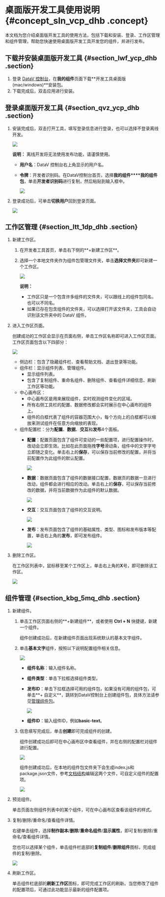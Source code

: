 # 桌面版开发工具使用说明 {#concept_sln_vcp_dhb .concept}

本文档为您介绍桌面版开发工具的使用方法，包括下载和安装、登录、工作区管理和组件管理，帮助您快速使用桌面版开发工具开发您的组件，并进行发布。

## 下载并安装桌面版开发工具 {#section_lwf_ycp_dhb .section}

1.  登录 [DataV 控制台](https://datav.aliyun.com/)，在**我的组件**页面下载**开发工具桌面版\(mac/windows\)**安装包。
2.  下载完成后，双击应用进行安装。

## 登录桌面版开发工具 {#section_qvz_ycp_dhb .section}

1.  安装完成后，双击打开工具，填写登录信息进行登录，也可以选择不登录离线开发。

    ![](http://static-aliyun-doc.oss-cn-hangzhou.aliyuncs.com/assets/img/143932/155434816941126_zh-CN.png)

    **说明：** 离线开发将无法使用发布功能，请谨慎使用。

    -   **用户名**：DataV 控制台右上角显示的用户名。
    -   **令牌**：开发者识别码。在DataV控制台首页，选择**我的组件****我的组件包**，单击**开发者识别码**进行复制，然后粘贴到输入框中。

        ![](http://static-aliyun-doc.oss-cn-hangzhou.aliyuncs.com/assets/img/143932/155434817041130_zh-CN.png)

2.  登录成功后，可单击**切换用户**回到登录页面。

    ![](http://static-aliyun-doc.oss-cn-hangzhou.aliyuncs.com/assets/img/143932/155434817041137_zh-CN.png)


## 工作区管理 {#section_ltt_1dp_dhb .section}

1.  新建工作区。
    1.  在开发者工具首页，单击右下侧的**+新建工作区**。
    2.  选择一个本地文件夹作为组件包管理文件夹，单击**选择文件夹**即可新建一个工作区。

        ![](http://static-aliyun-doc.oss-cn-hangzhou.aliyuncs.com/assets/img/143932/155434817041166_zh-CN.png)

        **说明：** 

        -   工作区只是一个包含许多组件的文件夹，可以跟线上的组件包同名，也可以不同名。
        -   如果已存在包含组件的文件夹，可以选择打开该文件夹，工具会自动识别该文件夹中的 DataV 组件。
2.  进入工作区页面。

    创建成功的工作区会显示在页面右侧，单击工作区名称即可进入工作区页面。工作区页面包含以下四部分：

    ![](http://static-aliyun-doc.oss-cn-hangzhou.aliyuncs.com/assets/img/143932/155434817041172_zh-CN.png)

    -   侧边栏：包含了隐藏组件栏、查看帮助文档、退出登录等功能。
    -   组件栏：显示组件列表、管理组件。
        -   显示组件列表。
        -   包含了复制组件、重命名组件、删除组件、查看组件详细信息、刷新工作区等功能。
    -   中心画布区：
        -   中心画布区是用来展现组件，实时观测组件变化的区域。
        -   所有右侧工具栏的配置、数据修改都会实时展示在中心画布的组件上。
        -   组件的白框代表了组件的容器范围大小，每个方向上的白框都可以缩放来测试组件在任意方向缩放的表现。
    -   组件配置栏：分为**配置**、**数据**、**交互**和**发布**4个面板。
        -   **配置**：配置页面包含了组件可变动的一些配置项，进行配置操作时，改动会立即生效。比如在此页面拖拽**字号**滑动条，组件中的文字字号立即随之变化。单击右上的**保存**，可以保存当前修改的配置，并将当前配置作为此组件的默认配置。

            ![](http://static-aliyun-doc.oss-cn-hangzhou.aliyuncs.com/assets/img/143932/155434817041198_zh-CN.png)

        -   **数据**：数据页面包含了组件的数据接口配置，数据页的数据一旦进行改动，组件都会进行相应的改动。单击右上的**保存**，可以保存当前修改的数据，并将当前数据作为此组件的默认数据。

            ![](http://static-aliyun-doc.oss-cn-hangzhou.aliyuncs.com/assets/img/143932/155434817041199_zh-CN.png)

        -   **交互**：交互页面包含了组件的交互说明。

            ![](http://static-aliyun-doc.oss-cn-hangzhou.aliyuncs.com/assets/img/143932/155434817041200_zh-CN.png)

        -   **发布**：发布页面包含了组件的基础属性、类型、图标和发布版本等配置，单击右上角的**发布**，即可发布组件。

            ![](http://static-aliyun-doc.oss-cn-hangzhou.aliyuncs.com/assets/img/143932/155434817041201_zh-CN.png)

3.  删除工作区。

    在工作区列表中，鼠标移至某个工作区上，单击右上角的**X**号，即可删除该工作区。

    ![](http://static-aliyun-doc.oss-cn-hangzhou.aliyuncs.com/assets/img/143932/155434817041173_zh-CN.png)


## 组件管理 {#section_kbg_5mq_dhb .section}

1.  新建组件。
    1.  单击工作区页面右侧的**+新建组件**，或者使用 **Ctrl + N** 快捷键，新建一个组件。

        组件创建成功后，在新建组件页面出现系统默认的基本文字组件。

    2.  单击**基本文字**组件，按照以下说明配置组件相关信息。

        ![](http://static-aliyun-doc.oss-cn-hangzhou.aliyuncs.com/assets/img/143932/155434817041175_zh-CN.png)

        -   **组件名称**：输入组件名称。
        -   **组件类型**：单击下拉框选择组件类型。
        -   **发布ID**：单击下拉框选择可用的组件包，如果没有可用的组件包，可单击**+ 自定义**，跳转到DataV控制台上创建组件包，具体方法请参见[管理组件包](../../../../../cn.zh-CN/用户指南/管理组件/管理组件包.md#)。

            ![](http://static-aliyun-doc.oss-cn-hangzhou.aliyuncs.com/assets/img/143932/155434817041176_zh-CN.png)

        -   **组件ID**：输入组件ID，例如**basic-text**。
    3.  信息填写完成后，单击**创建**即可完成组件的创建。

        组件创建成功后即可在中心画布区中查看组件，并在右侧的配置栏对组件进行配置。

        ![](http://static-aliyun-doc.oss-cn-hangzhou.aliyuncs.com/assets/img/143932/155434817041177_zh-CN.png)

        组件创建成功后，在本地的组件包文件夹下会生成index.js和package.json文件，参考[文档结构](cn.zh-CN/开发指南/文档结构/文档结构概览.md#)编辑这两个文件，可自定义组件的配置项。

        ![](http://static-aliyun-doc.oss-cn-hangzhou.aliyuncs.com/assets/img/143932/155434817041181_zh-CN.png)

2.  预览组件。

    单击页面左侧组件列表中的某个组件，可在中心画布区查看该组件的样式。

3.  复制/删除/重命名/查看组件详情。

    右键单击组件，选择**制作副本**/**删除**/**重命名组件**/**显示属性**，即可复制/删除/重命名/查看组件详情。

    您也可以选择某个组件，单击组件栏底部的**复制组件**/**删除组件**图标，完成组件的复制/删除。

    ![](http://static-aliyun-doc.oss-cn-hangzhou.aliyuncs.com/assets/img/143932/155434817041179_zh-CN.png)

4.  刷新工作区。

    单击组件栏底部的**刷新工作区**图标，即可完成工作区的刷新。当您修改了组件的配置项后，可通过此功能显示最新的组件配置项。


